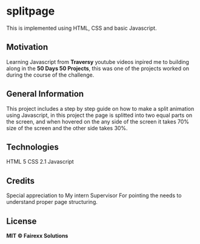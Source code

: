 # splitpage
This is implemented using HTML, CSS and basic Javascript.

## Motivation
Learning Javascript from **Traversy** youtube videos inpired me to building along in the **50 Days 50 Projects**, this was one of the projects worked on during the course of the challenge.


## General Information
This project includes a step by step guide on how to make a split animation using Javascript, in this project the page is splitted into two equal parts on the screen, and when hovered on the any side of the screen it takes 70% size of the screen and the other side takes 30%.


## Technologies
HTML 5
CSS 2.1
Javascript



## Credits
Special appreciation to My intern Supervisor For pointing the needs to understand proper page structuring.

## License
**MIT © Fairexx Solutions**
